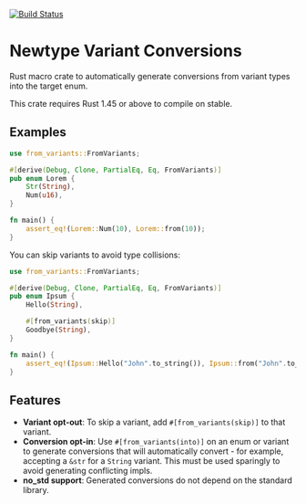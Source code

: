 [![Build Status](https://travis-ci.org/TedDriggs/from_variants.svg?branch=master)](https://travis-ci.org/TedDriggs/from_variants)

# Newtype Variant Conversions
Rust macro crate to automatically generate conversions from variant types into the target enum.

This crate requires Rust 1.45 or above to compile on stable.

## Examples

```rust
use from_variants::FromVariants;

#[derive(Debug, Clone, PartialEq, Eq, FromVariants)]
pub enum Lorem {
    Str(String),
    Num(u16),
}

fn main() {
    assert_eq!(Lorem::Num(10), Lorem::from(10));
}
```

You can skip variants to avoid type collisions:

```rust
use from_variants::FromVariants;

#[derive(Debug, Clone, PartialEq, Eq, FromVariants)]
pub enum Ipsum {
    Hello(String),

    #[from_variants(skip)]
    Goodbye(String),
}

fn main() {
    assert_eq!(Ipsum::Hello("John".to_string()), Ipsum::from("John".to_string()));
}
```

## Features

* **Variant opt-out**: To skip a variant, add `#[from_variants(skip)]` to that variant.
* **Conversion opt-in**: Use `#[from_variants(into)]` on an enum or variant to generate conversions
  that will automatically convert - for example, accepting a `&str` for a `String` variant.
  This must be used sparingly to avoid generating conflicting impls.
* **no_std support**: Generated conversions do not depend on the standard library.
